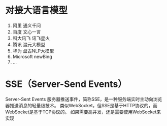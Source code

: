 # 对接大语言模型

1. 阿里 通义千问
2. 百度 文心一言
3. 科大讯飞 讯飞星火
4. 腾讯 混元大模型
5. 华为 盘古NLP大模型
6. Microsoft newBing
7. ...

# SSE（Server-Send Events）
Server-Sent Events 服务器推送事件，简称SSE，是一种服务端实时主动向浏览器推送消息的轻量级技术。
类似WebSocket，但SSE是基于HTTP协议的，而WebSocket是基于TCP协议的。
如果需要高并发，还是需要使用WebSocket来实现
